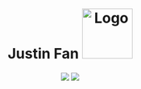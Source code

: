 <h1 align="center">Justin Fan
<img src="https://cdn.schoolloop.com/uimgcdn/aHR0cHM6Ly9taXNzaW9uLWZ1c2QtY2Euc2Nob29sbG9vcC5jb20vdWltZy9maWxlLzE1MDAxNzg5NzE3NzgvMTQ1NjgyNTI3Njg4OS83NTk2NTAzNTIzNzcwMjIxNDcyLnBuZw==" alt="Logo" width="100" height="100">
</h1> 

<div align="center">

  
  <a>
  <img align="center" src="https://github-readme-stats.vercel.app/api?username=stin-j&show_icons=true&theme=vue-dark&count_private=true&hide=contribs&hide_border=false" /></a>
<a>
    <img align="center" src="https://github-readme-stats.vercel.app/api/top-langs/?username=stin-j&langs_count=6&theme=vue-dark&layout=compact" />
</a>
</div>
